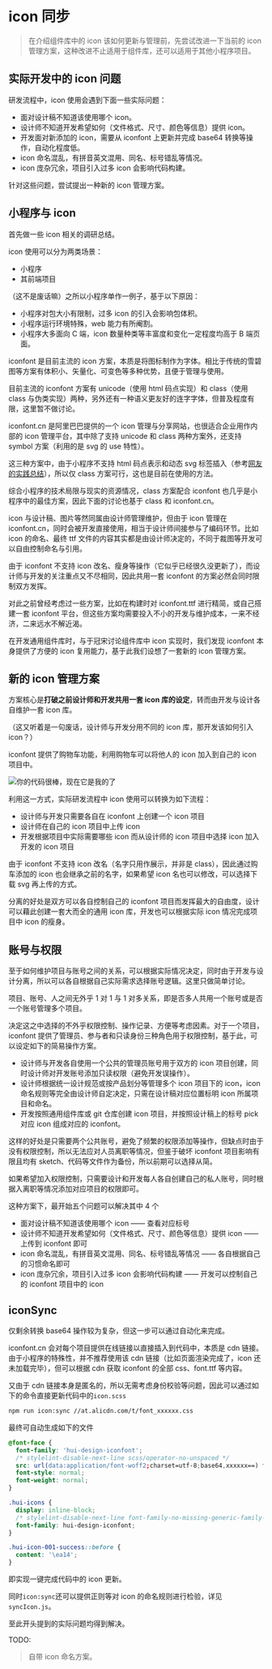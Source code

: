 # icon 同步

> 在介绍组件库中的 icon 该如何更新与管理前，先尝试改进一下当前的 icon 管理方案，这种改进不止适用于组件库，还可以适用于其他小程序项目。

## 实际开发中的 icon 问题

研发流程中，icon 使用会遇到下面一些实际问题：

- 面对设计稿不知道该使用哪个 icon。
- 设计师不知道开发希望如何（文件格式、尺寸、颜色等信息）提供 icon。
- 开发面对新添加的 icon，需要从 iconfont 上更新并完成 base64 转换等操作，自动化程度低。
- icon 命名混乱，有拼音英文混用、同名、标号错乱等情况。
- icon 庞杂冗余，项目引入过多 icon 会影响代码构建。

针对这些问题，尝试提出一种新的 icon 管理方案。

## 小程序与 icon

首先做一些 icon 相关的调研总结。

icon 使用可以分为两类场景：

- 小程序
- 其前端项目

（这不是废话嘛）之所以小程序单作一例子，基于以下原因：

- 小程序对包大小有限制，过多 icon 的引入会影响包体积。
- 小程序运行环境特殊，web 能力有所阉割。
- 小程序大多面向 C 端，icon 数量种类等丰富度和变化一定程度均高于 B 端页面。

iconfont 是目前主流的 icon 方案，本质是将图标制作为字体。相比于传统的雪碧图等方案有体积小、矢量化、可变色等多种优势，且便于管理与使用。

目前主流的 iconfont 方案有 unicode（使用 html 码点实现）和 class（使用 class 与伪类实现）两种，另外还有一种语义更友好的连字字体，但普及程度有限，这里暂不做讨论。

iconfont.cn 是阿里巴巴提供的一个 icon 管理与分享网站，也很适合企业用作内部的 icon 管理平台，其中除了支持 unicode 和 class 两种方案外，还支持 symbol 方案（利用的是 svg 的 use 特性）。

这三种方案中，由于小程序不支持 html 码点表示和动态 svg 标签插入（参考[网友的实践总结](http://yearito.cn/posts/using-iconfont-in-miniprogram.html)），所以仅 class 方案可行，这也是目前在使用的方法。

综合小程序的技术局限与现实的资源情况，class 方案配合 iconfont 也几乎是小程序中的最佳方案，因此下面的讨论也基于 class 和 iconfont.cn。

icon 与设计稿、图片等然同属由设计师管理维护，但由于 icon 管理在 iconfont.cn，同时会被开发直接使用，相当于设计师间接参与了编码环节。比如 icon 的命名、最终 ttf 文件的内容其实都是由设计师决定的，不同于裁图等开发可以自由控制命名与引用。

由于 iconfont 不支持 icon 改名、瘦身等操作（它似乎已经很久没更新了），而设计师与开发的关注重点又不尽相同，因此共用一套 iconfont 的方案必然会同时限制双方发挥。

对此之前曾经考虑过一些方案，比如在构建时对 iconfont.ttf 进行精简，或自己搭建一套 iconfont 平台，但这些方案均需要投入不小的开发与维护成本，一来不经济，二来远水不解近渴。

在开发通用组件库时，与于冠宋讨论组件库中 icon 实现时，我们发现 iconfont 本身提供了方便的 icon 复用能力，基于此我们设想了一套新的 icon 管理方案。

## 新的 icon 管理方案

方案核心是**打破之前设计师和开发共用一套 icon 库的设定**，转而由开发与设计各自维护一套 icon 库。

（这又听着是一句废话，设计师与开发分用不同的 icon 库，那开发该如何引入 icon？）

iconfont 提供了购物车功能，利用购物车可以将他人的 icon 加入到自己的 icon 项目中。

![你的代码很棒，现在它是我的了](./images/gitrob.jpg)

利用这一方式，实际研发流程中 icon 使用可以转换为如下流程：

- 设计师与开发只需要各自在 iconfont 上创建一个 icon 项目
- 设计师在自己的 icon 项目中上传 icon
- 开发根据项目中实际需要哪些 icon 而从设计师的 icon 项目中选择 icon 加入开发的 icon 项目

由于 iconfont 不支持 icon 改名（名字只用作展示，并非是 class），因此通过购车添加的 icon 也会继承之前的名字，如果希望 icon 名也可以修改，可以选择下载 svg 再上传的方式。

分离的好处是双方可以各自控制自己的 iconfont 项目而发挥最大的自由度，设计可以藉此创建一套大而全的通用 icon 库，开发也可以根据实际 icon 情况完成项目中 icon 的瘦身。

## 账号与权限

至于如何维护项目与账号之间的关系，可以根据实际情况决定，同时由于开发与设计分离，所以可以各自根据自己实际需求选择账号逻辑。这里只做简单讨论。

项目、账号、人之间无外乎 1 对 1 与 1 对多关系，即是否多人共用一个账号或是否一个账号管理多个项目。

决定这之中选择的不外乎权限控制、操作记录、方便等考虑因素。对于一个项目，iconfont 提供了管理员、参与者和只读身份三种角色用于权限控制，基于此，可以设定如下的简易操作方案。

- 设计师与开发各自使用一个公共的管理员账号用于双方的 icon 项目创建，同时设计师对开发账号添加只读权限（避免开发误操作）。
- 设计师根据统一设计规范或按产品划分等管理多个 icon 项目下的 icon，icon 命名规则等完全由设计师自定决定，只需在设计稿对应位置标明 icon 所属项目和命名。
- 开发按照通用组件库或 git 仓库创建 icon 项目，并按照设计稿上的标号 pick 对应 icon 组成对应的 iconfont。

这样的好处是只需要两个公共账号，避免了频繁的权限添加等操作，但缺点时由于没有权限控制，所以无法应对人员离职等情况，但鉴于破坏 iconfont 项目影响有限且均有 sketch、代码等文件作为备份，所以前期可以选择从简。

如果希望加入权限控制，只需要设计和开发每人各自创建自己的私人账号，同时根据入离职等情况添加对应项目的权限即可。

这种方案下，最开始五个问题可以解决其中 4 个

- 面对设计稿不知道该使用哪个 icon —— 查看对应标号
- 设计师不知道开发希望如何（文件格式、尺寸、颜色等信息）提供 icon —— 上传到 iconfont 即可
- icon 命名混乱，有拼音英文混用、同名、标号错乱等情况 —— 各自根据自己的习惯命名即可
- icon 庞杂冗余，项目引入过多 icon 会影响代码构建 —— 开发可以控制自己的 iconfont 项目中的 icon

## iconSync

仅剩余转换 base64 操作较为复杂，但这一步可以通过自动化来完成。

iconfont.cn 会对每个项目提供在线链接以直接插入到代码中，本质是 cdn 链接。由于小程序的特殊性，并不推荐使用该 cdn 链接（比如页面渲染完成了，icon 还未加载完毕），但可以根据 cdn 获取 iconfont 的全部 css、font.ttf 等内容。

又由于 cdn 链接本身是匿名的，所以无需考虑身份校验等问题，因此可以通过如下的命令直接更新代码中的`icon.scss`

```bash
npm run icon:sync //at.alicdn.com/t/font_xxxxxx.css
```

最终可自动生成如下的文件

```scss
@font-face {
  font-family: 'hui-design-iconfont';
  /* stylelint-disable-next-line scss/operator-no-unspaced */
  src: url(data:application/font-woff2;charset=utf-8;base64,xxxxxx==) format('woff2');
  font-style: normal;
  font-weight: normal;
}

.hui-icons {
  display: inline-block;
  /* stylelint-disable-next-line font-family-no-missing-generic-family-keyword */
  font-family: hui-design-iconfont;
}

.hui-icon-001-success::before {
  content: '\ea14';
}
```

即实现一键完成代码中的 icon 更新。

同时`icon:sync`还可以提供正则等对 icon 的命名规则进行检验，详见`syncIcon.js`。

至此开头提到的实际问题均得到解决。

TODO:

> 自带 icon 命名方案。
